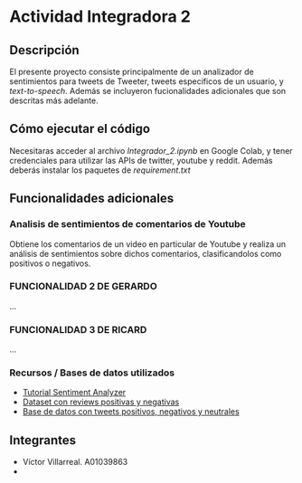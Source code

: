 # Actividad Integradora 2

## Descripción
El presente proyecto consiste principalmente de un analizador de sentimientos para tweets de Tweeter, tweets especificos de un usuario, y *text-to-speech*. Además se incluyeron fucionalidades adicionales que son descritas más adelante.

## Cómo ejecutar el código
Necesitaras acceder al archivo *Integrador_2.ipynb* en Google Colab, y tener credenciales para utilizar las APIs de twitter, youtube y reddit.
Además deberás instalar los paquetes de *requirement.txt*

## Funcionalidades adicionales


### Analisis de sentimientos de comentarios de Youtube
Obtiene los comentarios de un video en particular de Youtube y realiza un análisis de sentimientos sobre dichos comentarios, clasificandolos como positivos o negativos.

### FUNCIONALIDAD 2 DE GERARDO
...

### FUNCIONALIDAD 3 DE RICARD
...

### Recursos / Bases de datos utilizados
 - [Tutorial Sentiment Analyzer](https://www.youtube.com/playlist?list=PLQVvvaa0QuDf2JswnfiGkliBInZnIC4HL)
- [Dataset con reviews positivas y negativas](https://pythonprogramming.net/static/downloads/short_reviews/)
- [Base de datos con tweets positivos, negativos y neutrales](https://www.kaggle.com/kazanova/sentiment140)

## Integrantes
  - Víctor Villarreal. A01039863
  - 
